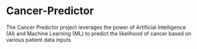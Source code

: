 # Cancer-Predictor
The Cancer Predictor project leverages the power of Artificial Intelligence (AI) and Machine Learning (ML) to predict the likelihood of cancer based on various patient data inputs
